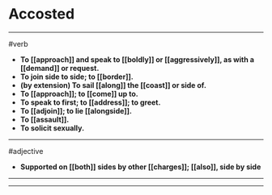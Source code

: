 # Accosted
---
#verb
- **To [[approach]] and speak to [[boldly]] or [[aggressively]], as with a [[demand]] or request.**
- **To join side to side; to [[border]].**
- **(by extension) To sail [[along]] the [[coast]] or side of.**
- **To [[approach]]; to [[come]] up to.**
- **To speak to first; to [[address]]; to greet.**
- **To [[adjoin]]; to lie [[alongside]].**
- **To [[assault]].**
- **To solicit sexually.**
---
#adjective
- **Supported on [[both]] sides by other [[charges]]; [[also]], side by side**
---
---
